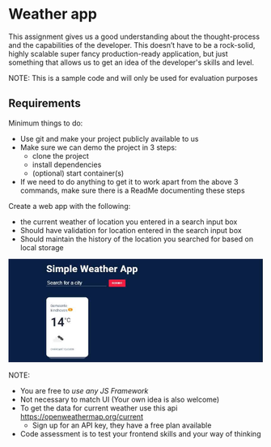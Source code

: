 # Weather app

This assignment gives us a good understanding about the thought-process and the capabilities of the developer. This
doesn’t have to be a rock-solid, highly scalable super fancy production-ready application, but just something that
allows us to get an idea of the developer's skills and level.

NOTE: This is a sample code and will only be used for evaluation purposes

## Requirements

Minimum things to do:

- Use git and make your project publicly available to us
- Make sure we can demo the project in 3 steps:
    - clone the project
    - install dependencies
    - (optional) start container(s)
- If we need to do anything to get it to work apart from the above 3 commands, make sure there is a ReadMe documenting
  these steps

Create a web app with the following:

- the current weather of location you entered in a search input box
- Should have validation for location entered in the search input box
- Should maintain the history of the location you searched for based on local storage

![demo](example.jpg)

NOTE:

- You are free to _use any JS Framework_
- Not necessary to match UI (Your own idea is also welcome)
- To get the data for current weather use this api https://openweathermap.org/current
    - Sign up for an API key, they have a free plan available
- Code assessment is to test your frontend skills and your way of thinking
